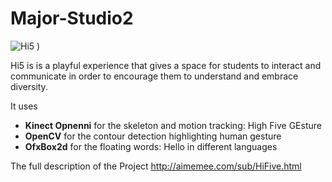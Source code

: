 # Major-Studio2

![Hi5](aimeehuang0.github.io/img/HI5/hifive.png) )

Hi5 is is a playful experience that gives a space for students to interact and communicate in order to encourage them to understand and embrace diversity.

It uses 
* **Kinect Opnenni** for the skeleton and motion tracking: High Five GEsture
* **OpenCV** for the contour detection highlighting human gesture
* **OfxBox2d** for the floating words: Hello in different languages


The full description of the Project
http://aimemee.com/sub/HiFive.html
